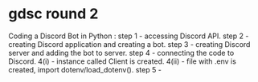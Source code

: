 # gdsc round 2
Coding a Discord Bot in Python :
step 1 - accessing Discord API.
step 2 - creating Discord application and creating a bot.
step 3 - creating Discord server and adding the bot to server.
step 4 - connecting the code to Discord.
4(i) - instance called Client is created. 
4(ii) - file with .env is created, import dotenv/load_dotenv().
step 5 - 